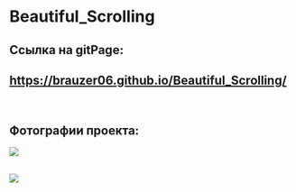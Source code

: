 
# Beautiful_Scrolling
## Ссылка на gitPage:
## https://brauzer06.github.io/Beautiful_Scrolling/
<br> 

## Фотографии проекта:


![](https://i.ibb.co/sQJK78N/2023-02-19-23-32-46.jpg) <br></br>

![](https://i.ibb.co/Rc5Kw4M/2023-02-19-23-28-47.jpg) <br></br>

